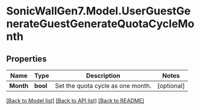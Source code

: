 # SonicWallGen7.Model.UserGuestGenerateGuestGenerateQuotaCycleMonth

## Properties

Name | Type | Description | Notes
------------ | ------------- | ------------- | -------------
**Month** | **bool** | Set the quota cycle as one month. | [optional] 

[[Back to Model list]](../README.md#documentation-for-models) [[Back to API list]](../README.md#documentation-for-api-endpoints) [[Back to README]](../README.md)

